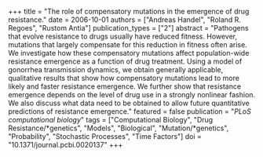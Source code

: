 +++
title = "The role of compensatory mutations in the emergence of drug resistance."
date = 2006-10-01
authors = ["Andreas Handel", "Roland R. Regoes", "Rustom Antia"]
publication_types = ["2"]
abstract = "Pathogens that evolve resistance to drugs usually have reduced fitness. However,  mutations that largely compensate for this reduction in fitness often arise. We investigate how these compensatory mutations affect population-wide resistance emergence as a function of drug treatment. Using a model of gonorrhea transmission dynamics, we obtain generally applicable, qualitative results that show how compensatory mutations lead to more likely and faster resistance emergence. We further show that resistance emergence depends on the level of drug use in a strongly nonlinear fashion. We also discuss what data need to be obtained to allow future quantitative predictions of resistance emergence."
featured = false
publication = "*PLoS computational biology*"
tags = ["Computational Biology", "Drug Resistance/*genetics", "Models", "Biological", "Mutation/*genetics", "Probability", "Stochastic Processes", "Time Factors"]
doi = "10.1371/journal.pcbi.0020137"
+++

